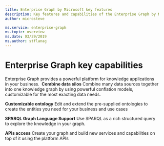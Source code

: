 ```yaml
---
title: Enterprise Graph by Microsoft key features 
description: Key features and capabilities of the Enterprise Graph by Microsoft
author: microsteve

ms.service: enterprise-graph
ms.topic: overview
ms.date: 03/29/2019
ms.author: stflanag
---
```


# Enterprise Graph key capabilities

Enterprise Graph provides a powerful platform for knowledge applications in your business.
​
**Combine data silos**
Combine many data sources together into one knowledge graph by using powerful conflation models, customizable for the most exacting data needs.

**Customizable ontology**
Edit and extend the pre-supplied ontologies to create the entities you need for your business and use cases

**SPARQL Graph Language Support​**
Use SPARQL as a rich structured query to explore the knowledge in your graph.

**APIs access**
Create your graph and build new services and capabilities on top of it using the platform APIs
​





